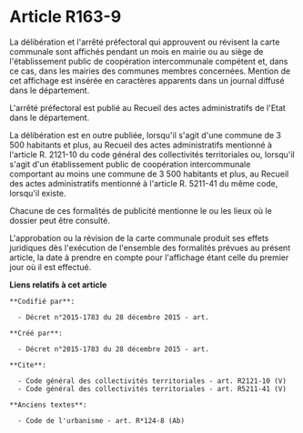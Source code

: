 # Article R163-9

La délibération et l'arrêté préfectoral qui approuvent ou révisent la carte communale sont affichés pendant un mois en mairie
ou au siège de l'établissement public de coopération intercommunale compétent et, dans ce cas, dans les mairies des communes
membres concernées. Mention de cet affichage est insérée en caractères apparents dans un journal diffusé dans le
département. 

L'arrêté préfectoral est publié au Recueil des actes administratifs de l'Etat dans le département. 

La délibération est en outre publiée, lorsqu'il s'agit d'une commune de 3 500 habitants et plus, au Recueil des actes
administratifs mentionné à l'article R. 2121-10 du code général des collectivités territoriales ou, lorsqu'il s'agit d'un
établissement public de coopération intercommunale comportant au moins une commune de 3 500 habitants et plus, au Recueil des
actes administratifs mentionné à l'article R. 5211-41 du même code, lorsqu'il existe. 

Chacune de ces formalités de publicité mentionne le ou les lieux où le dossier peut être consulté. 

L'approbation ou la révision de la carte communale produit ses effets juridiques dès l'exécution de l'ensemble des formalités
prévues au présent article, la date à prendre en compte pour l'affichage étant celle du premier jour où il est effectué.

**Liens relatifs à cet article**

	**Codifié par**:

	  - Décret n°2015-1783 du 28 décembre 2015 - art.

	**Créé par**:

	  - Décret n°2015-1783 du 28 décembre 2015 - art.

	**Cite**:

	  - Code général des collectivités territoriales - art. R2121-10 (V)
	  - Code général des collectivités territoriales - art. R5211-41 (V)

	**Anciens textes**:

	  - Code de l'urbanisme - art. R*124-8 (Ab)
